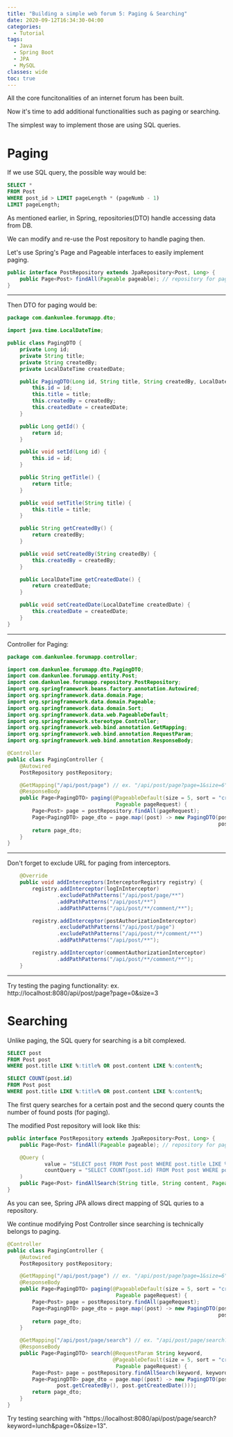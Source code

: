 ```yaml
---
title: "Building a simple web forum 5: Paging & Searching"
date: 2020-09-12T16:34:30-04:00
categories:
  - Tutorial
tags:
  - Java
  - Spring Boot
  - JPA
  - MySQL
classes: wide
toc: true
---
```


All the core funcitonalities of an internet forum has been built. 

Now it's time to add additional functionalities such as paging or searching. 

The simplest way to implement those are using SQL queries. 

# Paging

If we use SQL query, the possible way would be: 

```sql
SELECT * 
FROM Post 
WHERE post_id > LIMIT pageLength * (pageNumb - 1) 
LIMIT pageLength;
```

As mentioned earlier, in Spring, repositories(DTO) handle accessing data from DB. 

We can modify and re-use the Post repository to handle paging then. 

Let's use Spring's Page and Pageable interfaces to easily implement paging. 

```java
public interface PostRepository extends JpaRepository<Post, Long> {
    public Page<Post> findAll(Pageable pageable); // repository for paging
}
```

---
Then DTO for paging would be:

```java
package com.dankunlee.forumapp.dto;

import java.time.LocalDateTime;

public class PagingDTO {
    private Long id;
    private String title;
    private String createdBy;
    private LocalDateTime createdDate;

    public PagingDTO(Long id, String title, String createdBy, LocalDateTime createdDate) {
        this.id = id;
        this.title = title;
        this.createdBy = createdBy;
        this.createdDate = createdDate;
    }

    public Long getId() {
        return id;
    }

    public void setId(Long id) {
        this.id = id;
    }

    public String getTitle() {
        return title;
    }

    public void setTitle(String title) {
        this.title = title;
    }

    public String getCreatedBy() {
        return createdBy;
    }

    public void setCreatedBy(String createdBy) {
        this.createdBy = createdBy;
    }

    public LocalDateTime getCreatedDate() {
        return createdDate;
    }

    public void setCreatedDate(LocalDateTime createdDate) {
        this.createdDate = createdDate;
    }
}
```

---
Controller for Paging:

```java
package com.dankunlee.forumapp.controller;

import com.dankunlee.forumapp.dto.PagingDTO;
import com.dankunlee.forumapp.entity.Post;
import com.dankunlee.forumapp.repository.PostRepository;
import org.springframework.beans.factory.annotation.Autowired;
import org.springframework.data.domain.Page;
import org.springframework.data.domain.Pageable;
import org.springframework.data.domain.Sort;
import org.springframework.data.web.PageableDefault;
import org.springframework.stereotype.Controller;
import org.springframework.web.bind.annotation.GetMapping;
import org.springframework.web.bind.annotation.RequestParam;
import org.springframework.web.bind.annotation.ResponseBody;

@Controller
public class PagingController {
    @Autowired
    PostRepository postRepository;

    @GetMapping("/api/post/page") // ex. "/api/post/page?page=1&size=6"
    @ResponseBody
    public Page<PagingDTO> paging(@PageableDefault(size = 5, sort = "createdDate", direction = Sort.Direction.DESC)
                                   Pageable pageRequest) {
        Page<Post> page = postRepository.findAll(pageRequest);
        Page<PagingDTO> page_dto = page.map((post) -> new PagingDTO(post.getId(), post.getTitle(),
                                                                    post.getCreatedBy(), post.getCreatedDate()));
        return page_dto;
    }
}
```

---
Don't forget to exclude URL for paging from interceptors. 

```java
    @Override
    public void addInterceptors(InterceptorRegistry registry) {
        registry.addInterceptor(logInInterceptor)
                .excludePathPatterns("/api/post/page/**")
                .addPathPatterns("/api/post/**")
                .addPathPatterns("/api/post/**/comment/**");

        registry.addInterceptor(postAuthorizationInterceptor)
                .excludePathPatterns("/api/post/page")
                .excludePathPatterns("/api/post/**/comment/**")
                .addPathPatterns("/api/post/**");

        registry.addInterceptor(commentAuthorizationInterceptor)
                .addPathPatterns("/api/post/**/comment/**");
    }
```

---
Try testing the paging functionality: ex. http://localhost:8080/api/post/page?page=0&size=3

# Searching

Unlike paging, the SQL query for searching is a bit complexed. 

```sql
SELECT post 
FROM Post post 
WHERE post.title LIKE %:title% OR post.content LIKE %:content%;

SELECT COUNT(post.id) 
FROM Post post 
WHERE post.title LIKE %:title% OR post.content LIKE %:content%;
```

The first query searches for a certain post and the second query counts the number of found posts (for paging). 

The modified Post repository will look like this:

```java
public interface PostRepository extends JpaRepository<Post, Long> {
    public Page<Post> findAll(Pageable pageable); // repository for paging

    @Query (
            value = "SELECT post FROM Post post WHERE post.title LIKE %:title% OR post.content LIKE %:content%",
            countQuery = "SELECT COUNT(post.id) FROM Post post WHERE post.title LIKE %:title% OR post.content LIKE %:content%"
    )
    public Page<Post> findAllSearch(String title, String content, Pageable pageable); // repository for searching
}
```

As you can see, Spring JPA allows direct mapping of SQL quries to a repository. 

We continue modifying Post Controller since searching is technically belongs to paging. 

```java
@Controller
public class PagingController {
    @Autowired
    PostRepository postRepository;

    @GetMapping("/api/post/page") // ex. "/api/post/page?page=1&size=6"
    @ResponseBody
    public Page<PagingDTO> paging(@PageableDefault(size = 5, sort = "createdDate", direction = Sort.Direction.DESC)
                                   Pageable pageRequest) {
        Page<Post> page = postRepository.findAll(pageRequest);
        Page<PagingDTO> page_dto = page.map((post) -> new PagingDTO(post.getId(), post.getTitle(),
                                                                    post.getCreatedBy(), post.getCreatedDate()));
        return page_dto;
    }

    @GetMapping("/api/post/page/search") // ex. "/api/post/page/search?keyword=post&page=0&size=3"
    @ResponseBody
    public Page<PagingDTO> search(@RequestParam String keyword,
                                  @PageableDefault(size = 5, sort = "createdDate", direction = Sort.Direction.DESC)
                                   Pageable pageRequest) {
        Page<Post> page = postRepository.findAllSearch(keyword, keyword, pageRequest);
        Page<PagingDTO> page_dto = page.map((post) -> new PagingDTO(post.getId(), post.getTitle(),
                post.getCreatedBy(), post.getCreatedDate()));
        return page_dto;
    }
}
```

Try testing searching with "https://localhost:8080/api/post/page/search?keyword=lunch&page=0&size=13".

